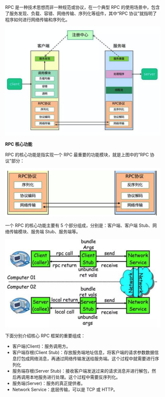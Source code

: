 RPC 是一种技术思想而非一种规范或协议，在一个典型 RPC 的使用场景中，包含了服务发现、负载、容错、网络传输、序列化等组件，其中“RPC 协议”就指明了程序如何进行网络传输和序列化。

![image-20200509135517730](assets/image-20200509135517730.png)

**RPC 核心功能**

RPC 的核心功能是指实现一个 RPC 最重要的功能模块，就是上图中的”RPC 协议”部分：

![image-20200509135527954](assets/image-20200509135527954.png)

一个 RPC 的核心功能主要有 5 个部分组成，分别是：客户端、客户端 Stub、网络传输模块、服务端 Stub、服务端等。

![image-20200509135539365](assets/image-20200509135539365.png)

下面分别介绍核心 RPC 框架的重要组成：

- 客户端(Client)：服务调用方。
- 客户端存根(Client Stub)：存放服务端地址信息，将客户端的请求参数数据信息打包成网络消息，再通过网络传输发送给服务端。这个过程中就需要进行序列化
- 服务端存根(Server Stub)：接收客户端发送过来的请求消息并进行解包，然后再调用本地服务进行处理。这个过程中需要反序列化。
- 服务端(Server)：服务的真正提供者。
- Network Service：底层传输，可以是 TCP 或 HTTP。

